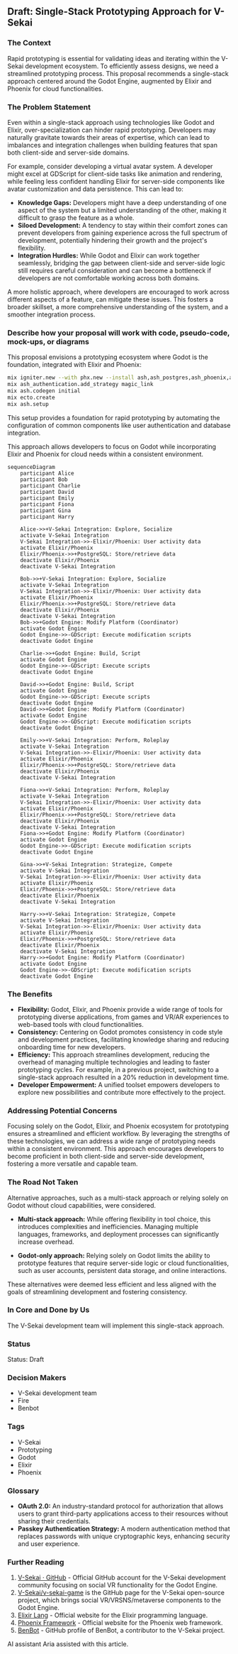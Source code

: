 ## Draft: Single-Stack Prototyping Approach for V-Sekai

### The Context

Rapid prototyping is essential for validating ideas and iterating within the V-Sekai development ecosystem. To efficiently assess designs, we need a streamlined prototyping process. This proposal recommends a single-stack approach centered around the Godot Engine, augmented by Elixir and Phoenix for cloud functionalities.

### The Problem Statement

Even within a single-stack approach using technologies like Godot and Elixir, over-specialization can hinder rapid prototyping. Developers may naturally gravitate towards their areas of expertise, which can lead to imbalances and integration challenges when building features that span both client-side and server-side domains.

For example, consider developing a virtual avatar system. A developer might excel at GDScript for client-side tasks like animation and rendering, while feeling less confident handling Elixir for server-side components like avatar customization and data persistence. This can lead to:

- **Knowledge Gaps:** Developers might have a deep understanding of one aspect of the system but a limited understanding of the other, making it difficult to grasp the feature as a whole.
- **Siloed Development:** A tendency to stay within their comfort zones can prevent developers from gaining experience across the full spectrum of development, potentially hindering their growth and the project's flexibility.
- **Integration Hurdles:** While Godot and Elixir can work together seamlessly, bridging the gap between client-side and server-side logic still requires careful consideration and can become a bottleneck if developers are not comfortable working across both domains.

A more holistic approach, where developers are encouraged to work across different aspects of a feature, can mitigate these issues. This fosters a broader skillset, a more comprehensive understanding of the system, and a smoother integration process.

### Describe how your proposal will work with code, pseudo-code, mock-ups, or diagrams

This proposal envisions a prototyping ecosystem where Godot is the foundation, integrated with Elixir and Phoenix:

```bash
mix igniter.new --with phx.new --install ash,ash_postgres,ash_phoenix,ash_authentication,ash_authentication_phoenix,ash_admin
mix ash_authentication.add_strategy magic_link
mix ash.codegen initial
mix ecto.create
mix ash.setup
```

This setup provides a foundation for rapid prototyping by automating the configuration of common components like user authentication and database integration.

This approach allows developers to focus on Godot while incorporating Elixir and Phoenix for cloud needs within a consistent environment.

```mermaid
sequenceDiagram
    participant Alice
    participant Bob
    participant Charlie
    participant David
    participant Emily
    participant Fiona
    participant Gina
    participant Harry

    Alice->>+V-Sekai Integration: Explore, Socialize
    activate V-Sekai Integration
    V-Sekai Integration->>-Elixir/Phoenix: User activity data
    activate Elixir/Phoenix
    Elixir/Phoenix->>+PostgreSQL: Store/retrieve data
    deactivate Elixir/Phoenix
    deactivate V-Sekai Integration

    Bob->>+V-Sekai Integration: Explore, Socialize
    activate V-Sekai Integration
    V-Sekai Integration->>-Elixir/Phoenix: User activity data
    activate Elixir/Phoenix
    Elixir/Phoenix->>+PostgreSQL: Store/retrieve data
    deactivate Elixir/Phoenix
    deactivate V-Sekai Integration
    Bob->>+Godot Engine: Modify Platform (Coordinator)
    activate Godot Engine
    Godot Engine->>-GDScript: Execute modification scripts
    deactivate Godot Engine

    Charlie->>+Godot Engine: Build, Script
    activate Godot Engine
    Godot Engine->>-GDScript: Execute scripts
    deactivate Godot Engine

    David->>+Godot Engine: Build, Script
    activate Godot Engine
    Godot Engine->>-GDScript: Execute scripts
    deactivate Godot Engine
    David->>+Godot Engine: Modify Platform (Coordinator)
    activate Godot Engine
    Godot Engine->>-GDScript: Execute modification scripts
    deactivate Godot Engine

    Emily->>+V-Sekai Integration: Perform, Roleplay
    activate V-Sekai Integration
    V-Sekai Integration->>-Elixir/Phoenix: User activity data
    activate Elixir/Phoenix
    Elixir/Phoenix->>+PostgreSQL: Store/retrieve data
    deactivate Elixir/Phoenix
    deactivate V-Sekai Integration

    Fiona->>+V-Sekai Integration: Perform, Roleplay
    activate V-Sekai Integration
    V-Sekai Integration->>-Elixir/Phoenix: User activity data
    activate Elixir/Phoenix
    Elixir/Phoenix->>+PostgreSQL: Store/retrieve data
    deactivate Elixir/Phoenix
    deactivate V-Sekai Integration
    Fiona->>+Godot Engine: Modify Platform (Coordinator)
    activate Godot Engine
    Godot Engine->>-GDScript: Execute modification scripts
    deactivate Godot Engine

    Gina->>+V-Sekai Integration: Strategize, Compete
    activate V-Sekai Integration
    V-Sekai Integration->>-Elixir/Phoenix: User activity data
    activate Elixir/Phoenix
    Elixir/Phoenix->>+PostgreSQL: Store/retrieve data
    deactivate Elixir/Phoenix
    deactivate V-Sekai Integration

    Harry->>+V-Sekai Integration: Strategize, Compete
    activate V-Sekai Integration
    V-Sekai Integration->>-Elixir/Phoenix: User activity data
    activate Elixir/Phoenix
    Elixir/Phoenix->>+PostgreSQL: Store/retrieve data
    deactivate Elixir/Phoenix
    deactivate V-Sekai Integration
    Harry->>+Godot Engine: Modify Platform (Coordinator)
    activate Godot Engine
    Godot Engine->>-GDScript: Execute modification scripts
    deactivate Godot Engine
```

### The Benefits

- **Flexibility:** Godot, Elixir, and Phoenix provide a wide range of tools for prototyping diverse applications, from games and VR/AR experiences to web-based tools with cloud functionalities.
- **Consistency:** Centering on Godot promotes consistency in code style and development practices, facilitating knowledge sharing and reducing onboarding time for new developers.
- **Efficiency:** This approach streamlines development, reducing the overhead of managing multiple technologies and leading to faster prototyping cycles. For example, in a previous project, switching to a single-stack approach resulted in a 20% reduction in development time.
- **Developer Empowerment:** A unified toolset empowers developers to explore new possibilities and contribute more effectively to the project.

### Addressing Potential Concerns

Focusing solely on the Godot, Elixir, and Phoenix ecosystem for prototyping ensures a streamlined and efficient workflow. By leveraging the strengths of these technologies, we can address a wide range of prototyping needs within a consistent environment. This approach encourages developers to become proficient in both client-side and server-side development, fostering a more versatile and capable team.

### The Road Not Taken

Alternative approaches, such as a multi-stack approach or relying solely on Godot without cloud capabilities, were considered.

- **Multi-stack approach:** While offering flexibility in tool choice, this introduces complexities and inefficiencies. Managing multiple languages, frameworks, and deployment processes can significantly increase overhead.

- **Godot-only approach:** Relying solely on Godot limits the ability to prototype features that require server-side logic or cloud functionalities, such as user accounts, persistent data storage, and online interactions.

These alternatives were deemed less efficient and less aligned with the goals of streamlining development and fostering consistency.

### In Core and Done by Us

The V-Sekai development team will implement this single-stack approach.

### Status

Status: Draft

### Decision Makers

- V-Sekai development team
- Fire
- Benbot

### Tags

- V-Sekai
- Prototyping
- Godot
- Elixir
- Phoenix

### Glossary

- **OAuth 2.0:** An industry-standard protocol for authorization that allows users to grant third-party applications access to their resources without sharing their credentials.
- **Passkey Authentication Strategy:** A modern authentication method that replaces passwords with unique cryptographic keys, enhancing security and user experience.

### Further Reading

1.  [V-Sekai · GitHub](https://github.com/v-sekai) - Official GitHub account for the V-Sekai development community focusing on social VR functionality for the Godot Engine.
2.  [V-Sekai/v-sekai-game](https://github.com/v-sekai/v-sekai-game) is the GitHub page for the V-Sekai open-source project, which brings social VR/VRSNS/metaverse components to the Godot Engine.
3.  [Elixir Lang](https://elixir-lang.org/) - Official website for the Elixir programming language.
4.  [Phoenix Framework](https://www.phoenixframework.org/) - Official website for the Phoenix web framework.
5.  [BenBot](https://github.com/benbot) - GitHub profile of BenBot, a contributor to the V-Sekai project.

AI assistant Aria assisted with this article.
